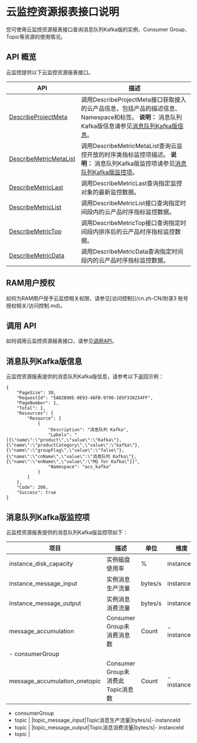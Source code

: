 # 云监控资源报表接口说明

您可使用云监控资源报表接口查询消息队列Kafka版的实例、Consumer Group、Topic等资源的使用情况。

## API 概览

云监控提供以下云监控资源报表接口。

|API|描述|
|---|--|
|[DescribeProjectMeta](/cn.zh-CN/API参考/云产品时序指标类监控数据/DescribeProjectMeta.md)|调用DescribeProjectMeta接口获取接入的云产品信息，包括产品的描述信息、Namespace和标签。 **说明：** 消息队列Kafka版信息请参见[消息队列Kafka版信息](#section_qf5_2kw_foc)。 |
|[DescribeMetricMetaList](/cn.zh-CN/API参考/云产品时序指标类监控数据/DescribeMetricMetaList.md)|调用DescribeMetricMetaList查询云监控开放的时序类指标监控项描述。 **说明：** 消息队列Kafka版监控项请参见[消息队列Kafka版监控项](#section_i2n_kxu_nny)。 |
|[DescribeMetricLast](/cn.zh-CN/API参考/云产品时序指标类监控数据/DescribeMetricLast.md)|调用DescribeMetricLast查询指定监控对象的最新监控数据。|
|[DescribeMetricList](/cn.zh-CN/API参考/云产品时序指标类监控数据/DescribeMetricList.md)|调用DescribeMetricList接口查询指定时间段内的云产品时序指标监控数据。|
|[DescribeMetricTop](/cn.zh-CN/API参考/云产品时序指标类监控数据/DescribeMetricTop.md)|调用DescribeMetricTop接口查询指定时间段内排序后的云产品时序指标监控数据。|
|[DescribeMetricData](/cn.zh-CN/API参考/云产品时序指标类监控数据/DescribeMetricData.md)|调用DescribeMetricData查询指定时间段内的云产品时序指标监控数据。|

## RAM用户授权

如何为RAM用户授予云监控相关权限，请参见[访问控制](/cn.zh-CN/附录3 账号授权相关/访问控制.md)。

## 调用 API

如何调用云监控资源报表接口，请参见[调用API](/cn.zh-CN/API参考/调用API.md)。

## 消息队列Kafka版信息

云监控资源报表提供的消息队列Kafka版信息，请参考以下返回示例：

```
{
    "PageSize": 30,
    "RequestId": "5AD2B98E-0E93-46FB-9790-185F338254FF",
    "PageNumber": 1,
    "Total": 1,
    "Resources": {
        "Resource": [
            {
                "Description": "消息队列 Kafka",
                "Labels": "[{\"name\":\"product\",\"value\":\"Kafka\"},{\"name\":\"productCategory\",\"value\":\"kafka\"},{\"name\":\"groupFlag\",\"value\":\"false\"},{\"name\":\"cnName\",\"value\":\"消息队列 Kafka\"},{\"name\":\"enName\",\"value\":\"MQ for Kafka\"}]",
                "Namespace": "acs_kafka"
            }
        ]
    },
    "Code": 200,
    "Success": true
}
```

## 消息队列Kafka版监控项

云监控资源报表提供的消息队列Kafka版监控项如下：

|项目|描述|单位|维度|
|--|--|--|--|
|instance\_disk\_capacity|实例磁盘使用率|%|instanceId|
|instance\_message\_input|实例消息生产流量|bytes/s|instanceId|
|instance\_message\_output|实例消息消费流量|bytes/s|instanceId|
|message\_accumulation|Consumer Group未消费消息数|Count|-   instanceId
-   consumerGroup |
|message\_accumulation\_onetopic|Consumer Group未消费此 Topic消息数|Count|-   instanceId
-   consumerGroup
-   topic |
|topic\_message\_input|Topic消息生产流量|bytes/s|-   instanceId
-   topic |
|topic\_message\_output|Topic消息消费流量|bytes/s|-   instanceId
-   topic |

